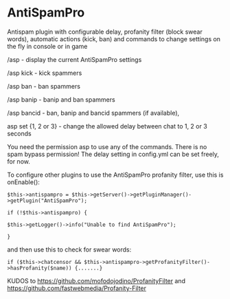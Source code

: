 # AntiSpamPro

Antispam plugin with configurable delay, profanity filter (block swear words), automatic actions (kick, ban) and commands to change settings on the fly in console or in game

/asp - display the current AntiSpamPro settings

/asp kick - kick spammers

/asp ban - ban spammers

/asp banip - banip and ban spammers

/asp bancid - ban, banip and bancid spammers (if available), 
 
asp set {1, 2 or 3} - change the allowed delay between chat to 1, 2 or 3 seconds


You need the permission asp to use any of the commands. There is no spam bypass permission!
The delay setting in config.yml can be set freely, for now.

To configure other plugins to use the AntiSpamPro profanity filter, use this is onEnable():

`$this->antispampro = $this->getServer()->getPluginManager()->getPlugin("AntiSpamPro");`

`if (!$this->antispampro) {`

`$this->getLogger()->info("Unable to find AntiSpamPro");`

`}`


and then use this to check for swear words:


`if ($this->chatcensor && $this->antispampro->getProfanityFilter()->hasProfanity($name)) {.......}`



KUDOS to https://github.com/mofodojodino/ProfanityFilter and https://github.com/fastwebmedia/Profanity-Filter

